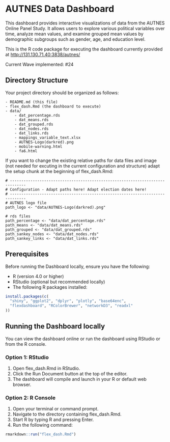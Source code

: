 # AUTNES Data Dashboard

This dashboard provides interactive visualizations of data from the AUTNES Online Panel Study. It allows users to explore various political variables over time, analyze mean values, and examine grouped mean values by demographic subgroups such as gender, age, and education level.

This is the R code package for executing the dashboard currently provided at http://131.130.71.40:3838/autnes/

Current Wave implemented: #24

## Directory Structure

Your project directory should be organized as follows:
```
- README.md (this file)
- flex_dash.Rmd (the dashboard to execute)
- data/
    - dat_percentage.rds
    - dat_means.rds
    - dat_grouped.rds
    - dat_nodes.rds
    - dat_links.rds
    - mappings_variable_text.xlsx
    - AUTNES-Logo(darkred).png
    - mobile-warning.html
    - fa6.html
```

If you want to change the existing relative paths for data files and image (not needed for excuting in the current configuration and structure) adapt the setup chunk at the beginning of flex_dash.Rmd:

```
# -----------------------------------------------------------------------------
# Configuration - Adapt paths here! Adapt election dates here!
# -----------------------------------------------------------------------------
# AUTNES logo file
path_logo <- "data/AUTNES-Logo(darkred).png"

# rds files
path_percentage <- "data/dat_percentage.rds"
path_means <- "data/dat_means.rds"
path_grouped <- "data/dat_grouped.rds"
path_sankey_nodes <- "data/dat_nodes.rds"
path_sankey_links <- "data/dat_links.rds"
```

## Prerequisites

Before running the Dashboard locally, ensure you have the following:

- R (version 4.0 or higher)
- RStudio (optional but recommended locally)
- The following R packages installed:
```r
install.packages(c(
  "shiny", "ggplot2", "dplyr", "plotly", "base64enc", 
  "flexdashboard", "RColorBrewer", "networkD3", "readxl"
))
```

## Running the Dashboard locally
You can view the dashboard online or run the dashboard using RStudio or from the R console.

### Option 1: RStudio

1. Open flex_dash.Rmd in RStudio.
2. Click the Run Document button at the top of the editor.
3. The dashboard will compile and launch in your R or default web browser.

### Option 2: R Console

1. Open your terminal or command prompt.
2. Navigate to the directory containing flex_dash.Rmd.
3. Start R by typing R and pressing Enter.
4. Run the following command:
```r
rmarkdown::run("flex_dash.Rmd")
```
